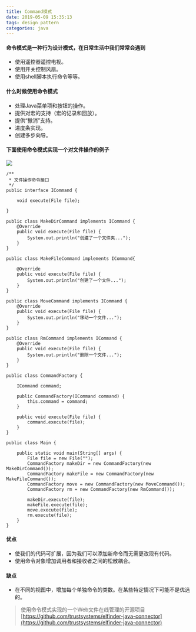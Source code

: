 ```yaml
---
title: Command模式
date: 2019-05-09 15:35:13
tags: design pattern
categories: java
---
```

#### 命令模式是一种行为设计模式，在日常生活中我们常常会遇到
- 使用遥控器遥控电视。   
- 使用开关控制风扇。   
- 使用shell脚本执行命令等等。  

#### 什么时候使用命令模式   
- 处理Java菜单项和按钮的操作。
- 提供对宏的支持（宏的记录和回放）。
- 提供“撤消”支持。
- 进度条实现。
- 创建多步向导。

#### 下面使用命令模式实现一个对文件操作的例子
![](/img/1557388252592.jpg)

```
/**
 * 文件操作命令接口
 */
public interface ICommand {

    void execute(File file);

}
```
```
public class MakeDirCommand implements ICommand {
    @Override
    public void execute(File file) {
        System.out.println("创建了一个文件夹...");
    }
}
```
```
public class MakeFileCommand implements ICommand{

    @Override
    public void execute(File file) {
        System.out.println("创建了一个文件...");
    }
}
```
```
public class MoveCommand implements ICommand {
    @Override
    public void execute(File file) {
        System.out.println("移动一个文件...");
    }
}
```
```
public class RmCommand implements ICommand {
    @Override
    public void execute(File file) {
        System.out.println("删除一个文件...");
    }
}
```
```
public class CommandFactory {

    ICommand command;

    public CommandFactory(ICommand command) {
        this.command = command;
    }

    public void execute(File file) {
        command.execute(file);
    }
}
```
```
public class Main {

    public static void main(String[] args) {
        File file = new File("");
        CommandFactory makeDir = new CommandFactory(new MakeDirCommand());
        CommandFactory makeFile = new CommandFactory(new MakeFileCommand());
        CommandFactory move = new CommandFactory(new MoveCommand());
        CommandFactory rm = new CommandFactory(new RmCommand());

        makeDir.execute(file);
        makeFile.execute(file);
        move.execute(file);
        rm.execute(file);
    }
}
```
#### 优点   
- 使我们的代码可扩展，因为我们可以添加新命令而无需更改现有代码。  
- 使用命令对象增加调用者和接收者之间的松散耦合。  

#### 缺点
- 在不同的视图中，增加每个单独命令的类数。在某些特定情况下可能不是优选的。

> 使用命令模式实现的一个Web文件在线管理的开源项目 [https://github.com/trustsystems/elfinder-java-connector](https://github.com/trustsystems/elfinder-java-connector)
